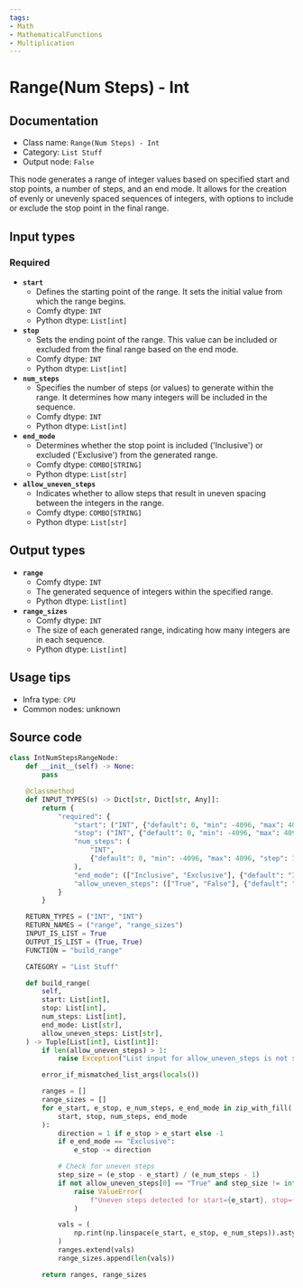 ```yaml
---
tags:
- Math
- MathematicalFunctions
- Multiplication
---
```


# Range(Num Steps) - Int
## Documentation
- Class name: `Range(Num Steps) - Int`
- Category: `List Stuff`
- Output node: `False`

This node generates a range of integer values based on specified start and stop points, a number of steps, and an end mode. It allows for the creation of evenly or unevenly spaced sequences of integers, with options to include or exclude the stop point in the final range.
## Input types
### Required
- **`start`**
    - Defines the starting point of the range. It sets the initial value from which the range begins.
    - Comfy dtype: `INT`
    - Python dtype: `List[int]`
- **`stop`**
    - Sets the ending point of the range. This value can be included or excluded from the final range based on the end mode.
    - Comfy dtype: `INT`
    - Python dtype: `List[int]`
- **`num_steps`**
    - Specifies the number of steps (or values) to generate within the range. It determines how many integers will be included in the sequence.
    - Comfy dtype: `INT`
    - Python dtype: `List[int]`
- **`end_mode`**
    - Determines whether the stop point is included ('Inclusive') or excluded ('Exclusive') from the generated range.
    - Comfy dtype: `COMBO[STRING]`
    - Python dtype: `List[str]`
- **`allow_uneven_steps`**
    - Indicates whether to allow steps that result in uneven spacing between the integers in the range.
    - Comfy dtype: `COMBO[STRING]`
    - Python dtype: `List[str]`
## Output types
- **`range`**
    - Comfy dtype: `INT`
    - The generated sequence of integers within the specified range.
    - Python dtype: `List[int]`
- **`range_sizes`**
    - Comfy dtype: `INT`
    - The size of each generated range, indicating how many integers are in each sequence.
    - Python dtype: `List[int]`
## Usage tips
- Infra type: `CPU`
- Common nodes: unknown


## Source code
```python
class IntNumStepsRangeNode:
    def __init__(self) -> None:
        pass

    @classmethod
    def INPUT_TYPES(s) -> Dict[str, Dict[str, Any]]:
        return {
            "required": {
                "start": ("INT", {"default": 0, "min": -4096, "max": 4096, "step": 1}),
                "stop": ("INT", {"default": 0, "min": -4096, "max": 4096, "step": 1}),
                "num_steps": (
                    "INT",
                    {"default": 0, "min": -4096, "max": 4096, "step": 1},
                ),
                "end_mode": (["Inclusive", "Exclusive"], {"default": "Inclusive"}),
                "allow_uneven_steps": (["True", "False"], {"default": "False"}),
            }
        }

    RETURN_TYPES = ("INT", "INT")
    RETURN_NAMES = ("range", "range_sizes")
    INPUT_IS_LIST = True
    OUTPUT_IS_LIST = (True, True)
    FUNCTION = "build_range"

    CATEGORY = "List Stuff"

    def build_range(
        self,
        start: List[int],
        stop: List[int],
        num_steps: List[int],
        end_mode: List[str],
        allow_uneven_steps: List[str],
    ) -> Tuple[List[int], List[int]]:
        if len(allow_uneven_steps) > 1:
            raise Exception("List input for allow_uneven_steps is not supported.")

        error_if_mismatched_list_args(locals())

        ranges = []
        range_sizes = []
        for e_start, e_stop, e_num_steps, e_end_mode in zip_with_fill(
            start, stop, num_steps, end_mode
        ):
            direction = 1 if e_stop > e_start else -1
            if e_end_mode == "Exclusive":
                e_stop -= direction

            # Check for uneven steps
            step_size = (e_stop - e_start) / (e_num_steps - 1)
            if not allow_uneven_steps[0] == "True" and step_size != int(step_size):
                raise ValueError(
                    f"Uneven steps detected for start={e_start}, stop={e_stop}, num_steps={e_num_steps}."
                )

            vals = (
                np.rint(np.linspace(e_start, e_stop, e_num_steps)).astype(int).tolist()
            )
            ranges.extend(vals)
            range_sizes.append(len(vals))

        return ranges, range_sizes

```
